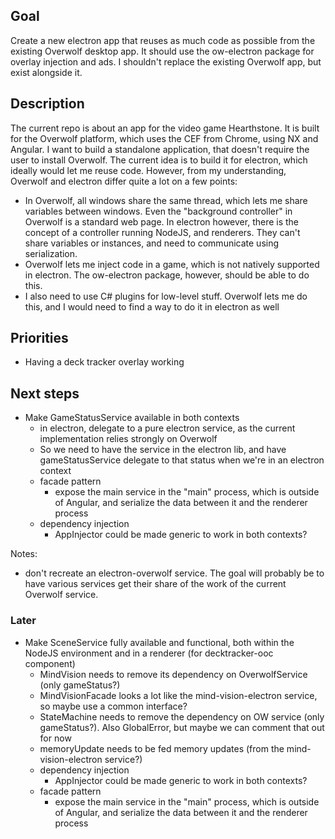 ## Goal

Create a new electron app that reuses as much code as possible from the existing Overwolf desktop app. It should use the ow-electron package for overlay injection and ads. I shouldn't replace the existing Overwolf app, but exist alongside it.

## Description

The current repo is about an app for the video game Hearthstone. It is built for the Overwolf platform, which uses the CEF from Chrome, using NX and Angular.
I want to build a standalone application, that doesn't require the user to install Overwolf. The current idea is to build it for electron, which ideally would let me reuse code.
However, from my understanding, Overwolf and electron differ quite a lot on a few points:

- In Overwolf, all windows share the same thread, which lets me share variables between windows. Even the "background controller" in Overwolf is a standard web page. In electron however, there is the concept of a controller running NodeJS, and renderers. They can't share variables or instances, and need to communicate using serialization.
- Overwolf lets me inject code in a game, which is not natively supported in electron. The ow-electron package, however, should be able to do this.
- I also need to use C# plugins for low-level stuff. Overwolf lets me do this, and I would need to find a way to do it in electron as well

## Priorities

- Having a deck tracker overlay working

## Next steps

- Make GameStatusService available in both contexts
    - in electron, delegate to a pure electron service, as the current implementation relies strongly on Overwolf
    - So we need to have the service in the electron lib, and have gameStatusService delegate to that status when we're in an electron context
    - facade pattern
        - expose the main service in the "main" process, which is outside of Angular, and serialize the data between it and the renderer process
    - dependency injection
        - AppInjector could be made generic to work in both contexts?

Notes:

- don't recreate an electron-overwolf service. The goal will probably be to have various services get their share of the work of the current Overwolf service.

### Later

- Make SceneService fully available and functional, both within the NodeJS environment and in a renderer (for decktracker-ooc component)
    - MindVision needs to remove its dependency on OverwolfService (only gameStatus?)
    - MindVisionFacade looks a lot like the mind-vision-electron service, so maybe use a common interface?
    - StateMachine needs to remove the dependency on OW service (only gameStatus?). Also GlobalError, but maybe we can comment that out for now
    - memoryUpdate needs to be fed memory updates (from the mind-vision-electron service?)
    - dependency injection
        - AppInjector could be made generic to work in both contexts?
    - facade pattern
        - expose the main service in the "main" process, which is outside of Angular, and serialize the data between it and the renderer process
